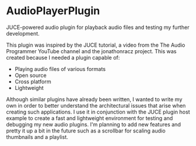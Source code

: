 # AudioPlayerPlugin

JUCE-powered audio plugin for playback audio files and testing my further development.

This plugin was inspired by the JUCE tutorial, a video from the The Audio Programmer YouTube channel and the jonathonracz project. This was created because I needed a plugin capable of:
- Playing audio files of various formats
- Open source
- Cross platform
- Lightweight

Although similar plugins have already been written, I wanted to write my own in order to better understand the architectural issues that arise when creating such applications. I use it in conjunction with the JUCE plugin host example to create a fast and lightweight environment for testing and debugging my new audio plugins. I'm planning to add new features and pretty it up a bit in the future such as a scrollbar for scaling audio thumbnails and a playlist.

